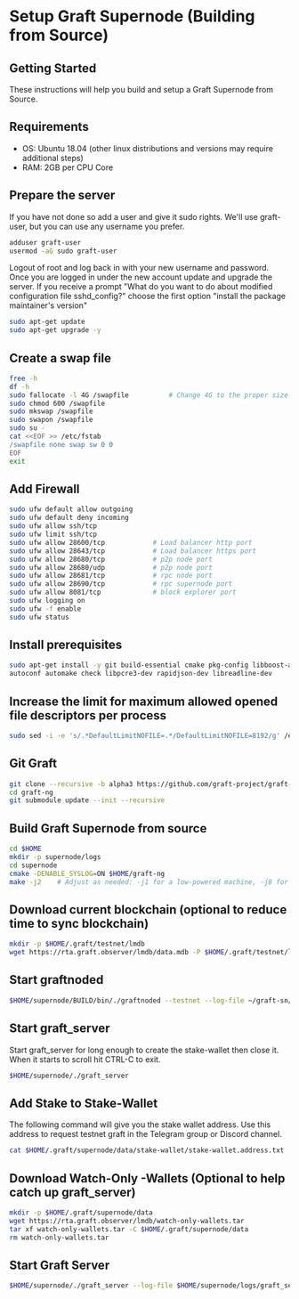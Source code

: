 # Setup Graft Supernode (Building from Source)

## Getting Started
These instructions will help you build and setup a Graft Supernode from Source.

## Requirements
* OS:  Ubuntu 18.04 (other linux distributions and versions may require additional steps)
* RAM:  2GB per CPU Core

## Prepare the server
If you have not done so add a user and give it sudo rights.  We'll use graft-user, but you can use any username you prefer.

````bash
adduser graft-user
usermod -aG sudo graft-user
````

Logout of root and log back in with your new username and password.  Once you are logged in under the new account update and upgrade the server.  If you receive a prompt "What do you want to do about modified configuration file sshd_config?" choose the first option "install the package maintainer's version"

````bash
sudo apt-get update
sudo apt-get upgrade -y
````

## Create a swap file

````bash
free -h
df -h
sudo fallocate -l 4G /swapfile          # Change 4G to the proper size swap file for your server
sudo chmod 600 /swapfile
sudo mkswap /swapfile
sudo swapon /swapfile
sudo su -
cat <<EOF >> /etc/fstab
/swapfile none swap sw 0 0
EOF
exit
````

## Add Firewall

````bash
sudo ufw default allow outgoing
sudo ufw default deny incoming
sudo ufw allow ssh/tcp
sudo ufw limit ssh/tcp
sudo ufw allow 28600/tcp            # Load balancer http port
sudo ufw allow 28643/tcp            # Load balancer https port
sudo ufw allow 28680/tcp            # p2p node port
sudo ufw allow 28680/udp            # p2p node port
sudo ufw allow 28681/tcp            # rpc node port
sudo ufw allow 28690/tcp            # rpc supernode port
sudo ufw allow 8081/tcp             # block explorer port
sudo ufw logging on
sudo ufw -f enable
sudo ufw status
````

## Install prerequisites

````bash
sudo apt-get install -y git build-essential cmake pkg-config libboost-all-dev libssl-dev \
autoconf automake check libpcre3-dev rapidjson-dev libreadline-dev
````

## Increase the limit for maximum allowed opened file descriptors per process

````bash
sudo sed -i -e 's/.*DefaultLimitNOFILE=.*/DefaultLimitNOFILE=8192/g' /etc/systemd/system.conf
````


## Git Graft

````bash
git clone --recursive -b alpha3 https://github.com/graft-project/graft-ng.git
cd graft-ng
git submodule update --init --recursive
````

## Build Graft Supernode from source

````bash
cd $HOME
mkdir -p supernode/logs
cd supernode
cmake -DENABLE_SYSLOG=ON $HOME/graft-ng
make -j2    # Adjust as needed: -j1 for a low-powered machine, -j8 for an 8-core monster with at least 16GB ram
````

## Download current blockchain (optional to reduce time to sync blockchain)


````bash
mkdir -p $HOME/.graft/testnet/lmdb
wget https://rta.graft.observer/lmdb/data.mdb -P $HOME/.graft/testnet/lmdb/
````

## Start graftnoded

````bash
$HOME/supernode/BUILD/bin/./graftnoded --testnet --log-file ~/graft-sn/logs/graftnoded.log --log-level=1 --detach
````

## Start graft_server
Start graft_server for long enough to create the stake-wallet then close it.  When it starts to scroll hit CTRL-C to exit.

````bash
$HOME/supernode/./graft_server
````

## Add Stake to Stake-Wallet
The following command will give you the stake wallet address.  Use this address to request testnet graft in the Telegram group or Discord channel.

````bash
cat $HOME/.graft/supernode/data/stake-wallet/stake-wallet.address.txt
````

## Download Watch-Only -Wallets (Optional to help catch up graft_server)

````bash
mkdir -p $HOME/.graft/supernode/data
wget https://rta.graft.observer/lmdb/watch-only-wallets.tar
tar xf watch-only-wallets.tar -C $HOME/.graft/supernode/data
rm watch-only-wallets.tar
````

## Start Graft Server

````bash
$HOME/supernode/./graft_server --log-file $HOME/supernode/logs/graft_server.log
````
